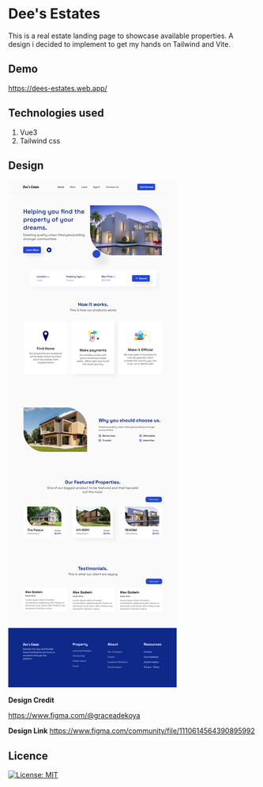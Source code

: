 # Dee's Estates
This is a real estate landing page to showcase available properties. A design i decided to implement to get my hands on Tailwind and Vite.

## Demo
https://dees-estates.web.app/

## Technologies used
1. Vue3
2. Tailwind css

## Design
![Design](./design.png)

**Design Credit**

https://www.figma.com/@graceadekoya

**Design Link**
https://www.figma.com/community/file/1110614564390895992

## Licence
[![License: MIT](https://img.shields.io/badge/License-MIT-yellow.svg)](./LICENSE)
